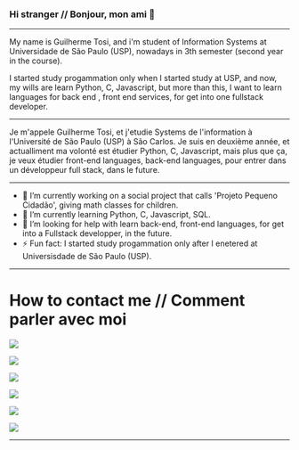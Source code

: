 ### Hi stranger  // Bonjour, mon ami 👋

-----------------------------------------------------------------------------------------------------------------------------------------------------------------------

   My name is Guilherme Tosi, and i'm student of Information Systems at Universidade de São Paulo (USP), nowadays in 3th semester (second year in the course).
 
  I started study progammation only when I started study at USP, and now, my wills are learn Python, C, Javascript, but more than this, I want to learn languages
  for back end , front end services, for get into one fullstack developer.
  
-----------------------------------------------------------------------------------------------------------------------------------------------------------------------
 
  Je m'appele Guilherme Tosi, et j'etudie Systems de l'information à l'Université de São Paulo (USP) à São Carlos. Je suis en deuxième année, et actualliment ma volonté est étudier Python, C, Javascript, mais plus que ça, je veux étudier front-end languages, back-end languages, pour entrer dans un développeur full stack, dans le future.
  
-----------------------------------------------------------------------------------------------------------------------------------------------------------------------

- 🔭 I’m currently working on a social project that calls 'Projeto Pequeno Cidadão', giving math classes for children.
- 🌱 I’m currently learning Python, C, Javascript, SQL.
- 🤔 I’m looking for help with learn back-end, front-end languages, for get into a Fullstack developper, in the future.
- ⚡ Fun fact: I started study progammation only after I enetered at Universisdade de São Paulo (USP).

-----------------------------------------------------------------------------------------------------------------------------------------------------------------------

 # How to contact me // Comment parler avec moi
 
 <a href="https://www.linkedin.com/in/guilherme-henrique-galdini-tosi-72865b202" target="_blank"><img src="https://img.shields.io/badge/-LinkedIn-%230077B5?style=for-the-badge&logo=linkedin&logoColor=white" target="_blank"></a> 
 
 <a href = "mailto:galdiniguilherme@usp.br"><img src="https://img.shields.io/badge/-Gmail-%23333?style=for-the-badge&logo=gmail&logoColor=white" target="_blank"></a>
 
 <a href="https://instagram.com/tosiapenas" target="_blank"><img src="https://img.shields.io/badge/-Instagram-%23E4405F?style=for-the-badge&logo=instagram&logoColor=white" target="_blank"></a>
 
 <a href="https://wa.me/5519996380863" target="_blanck"><img src="https://img.shields.io/badge/WhatsApp-25D366?style=for-the-badge&logo=whatsapp&logoColor=white" target="_blank"></a>
 
 <a href="https://www.facebook.com/guilherme.galdini.7/" target="_blank"><img src ="https://img.shields.io/badge/Facebook-1877F2?style=for-the-badge&logo=facebook&logoColor=white" target="_blank"></a>
 
 <a href="https://t.me/Tosi2506" target="_blank"><img src ="https://img.shields.io/badge/Telegram-2CA5E0?style=for-the-badge&logo=telegram&logoColor=white" target="_blank"></a>

-----------------------------------------------------------------------------------------------------------------------------------------------------------------------
 
 
